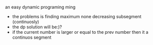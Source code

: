 
an easy dynamic programing ming
- the problems is finding maximum none decreasing subsegment (continuosly)
- the dp solution will be:)?
- if the current number is larger or equal to the prev number then it a continuos segment